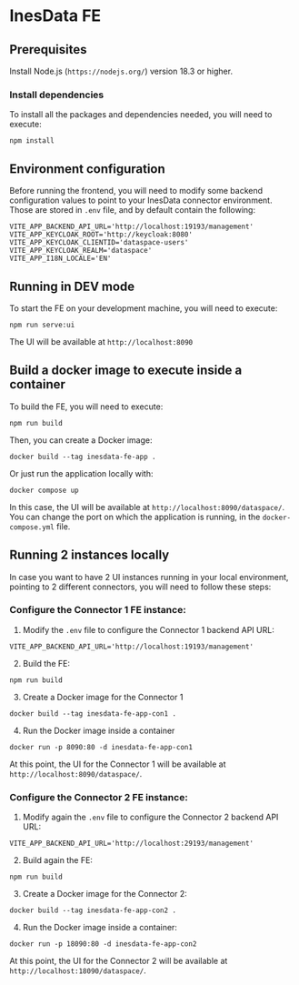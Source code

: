 # InesData FE
## Prerequisites
Install Node.js (`https://nodejs.org/`) version 18.3 or higher.
### Install dependencies
To install all the packages and dependencies needed, you will need to execute:
```shell
npm install
```
## Environment configuration
Before running the frontend, you will need to modify some backend configuration values to point to your InesData connector environment. Those are stored in `.env` file, and
by default contain the following:
```
VITE_APP_BACKEND_API_URL='http://localhost:19193/management'
VITE_APP_KEYCLOAK_ROOT='http://keycloak:8080'
VITE_APP_KEYCLOAK_CLIENTID='dataspace-users'
VITE_APP_KEYCLOAK_REALM='dataspace'
VITE_APP_I18N_LOCALE='EN'
```
## Running in DEV mode
To start the FE on your development machine, you will need to execute:
```shell
npm run serve:ui
```
The UI will be available at `http://localhost:8090`
## Build a docker image to execute inside a container
To build the FE, you will need to execute:
```shell
npm run build
```
Then, you can create a Docker image:
```shell
docker build --tag inesdata-fe-app .
```
Or just run the application locally with:
```shell
docker compose up
```
In this case, the UI will be available at `http://localhost:8090/dataspace/`.
You can change the port on which the application is running, in the `docker-compose.yml` file.
## Running 2 instances locally
In case you want to have 2 UI instances running in your local environment, pointing to 2 different connectors, you will need to follow these steps:
### Configure the Connector 1 FE instance:
1) Modify the `.env` file to configure the Connector 1 backend API URL:
```
VITE_APP_BACKEND_API_URL='http://localhost:19193/management'
```
2) Build the FE:
```shell
npm run build
```
3) Create a Docker image for the Connector 1
```shell
docker build --tag inesdata-fe-app-con1 .
```
4) Run the Docker image inside a container
```shell
docker run -p 8090:80 -d inesdata-fe-app-con1
```
At this point, the UI for the Connector 1 will be available at `http://localhost:8090/dataspace/`.
### Configure the Connector 2 FE instance:
1) Modify again the `.env` file to configure the Connector 2 backend API URL:
```
VITE_APP_BACKEND_API_URL='http://localhost:29193/management'
```
2) Build again the FE:
```shell
npm run build
```
3) Create a Docker image for the Connector 2:
```shell
docker build --tag inesdata-fe-app-con2 .
```
4) Run the Docker image inside a container:
```shell
docker run -p 18090:80 -d inesdata-fe-app-con2
```
At this point, the UI for the Connector 2 will be available at `http://localhost:18090/dataspace/`.